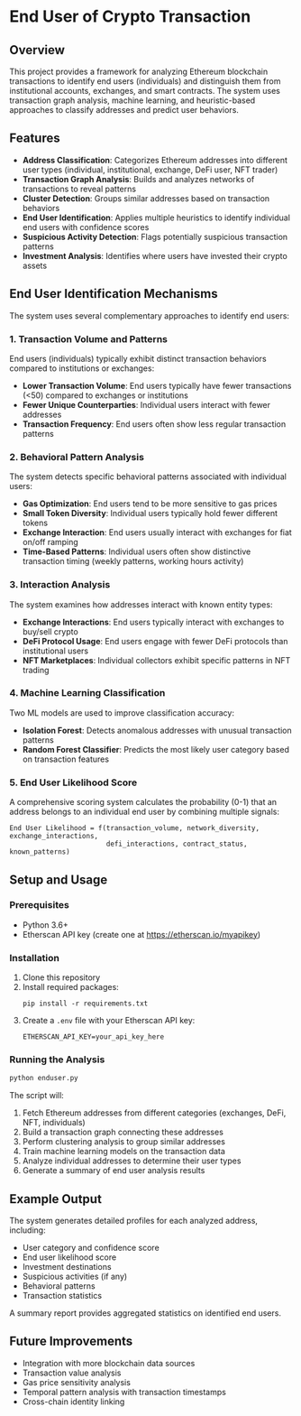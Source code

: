 # End User of Crypto Transaction

## Overview

This project provides a framework for analyzing Ethereum blockchain transactions to identify end users (individuals) and distinguish them from institutional accounts, exchanges, and smart contracts. The system uses transaction graph analysis, machine learning, and heuristic-based approaches to classify addresses and predict user behaviors.

## Features

- **Address Classification**: Categorizes Ethereum addresses into different user types (individual, institutional, exchange, DeFi user, NFT trader)
- **Transaction Graph Analysis**: Builds and analyzes networks of transactions to reveal patterns
- **Cluster Detection**: Groups similar addresses based on transaction behaviors
- **End User Identification**: Applies multiple heuristics to identify individual end users with confidence scores
- **Suspicious Activity Detection**: Flags potentially suspicious transaction patterns
- **Investment Analysis**: Identifies where users have invested their crypto assets

## End User Identification Mechanisms

The system uses several complementary approaches to identify end users:

### 1. Transaction Volume and Patterns

End users (individuals) typically exhibit distinct transaction behaviors compared to institutions or exchanges:

- **Lower Transaction Volume**: End users typically have fewer transactions (<50) compared to exchanges or institutions
- **Fewer Unique Counterparties**: Individual users interact with fewer addresses
- **Transaction Frequency**: End users often show less regular transaction patterns

### 2. Behavioral Pattern Analysis

The system detects specific behavioral patterns associated with individual users:

- **Gas Optimization**: End users tend to be more sensitive to gas prices
- **Small Token Diversity**: Individual users typically hold fewer different tokens
- **Exchange Interaction**: End users usually interact with exchanges for fiat on/off ramping
- **Time-Based Patterns**: Individual users often show distinctive transaction timing (weekly patterns, working hours activity)

### 3. Interaction Analysis

The system examines how addresses interact with known entity types:

- **Exchange Interactions**: End users typically interact with exchanges to buy/sell crypto
- **DeFi Protocol Usage**: End users engage with fewer DeFi protocols than institutional users
- **NFT Marketplaces**: Individual collectors exhibit specific patterns in NFT trading

### 4. Machine Learning Classification

Two ML models are used to improve classification accuracy:

- **Isolation Forest**: Detects anomalous addresses with unusual transaction patterns
- **Random Forest Classifier**: Predicts the most likely user category based on transaction features

### 5. End User Likelihood Score

A comprehensive scoring system calculates the probability (0-1) that an address belongs to an individual end user by combining multiple signals:

```
End User Likelihood = f(transaction_volume, network_diversity, exchange_interactions, 
                        defi_interactions, contract_status, known_patterns)
```

## Setup and Usage

### Prerequisites

- Python 3.6+
- Etherscan API key (create one at https://etherscan.io/myapikey)

### Installation

1. Clone this repository
2. Install required packages:
   ```
   pip install -r requirements.txt
   ```
3. Create a `.env` file with your Etherscan API key:
   ```
   ETHERSCAN_API_KEY=your_api_key_here
   ```

### Running the Analysis

```python
python enduser.py
```

The script will:
1. Fetch Ethereum addresses from different categories (exchanges, DeFi, NFT, individuals)
2. Build a transaction graph connecting these addresses
3. Perform clustering analysis to group similar addresses
4. Train machine learning models on the transaction data
5. Analyze individual addresses to determine their user types
6. Generate a summary of end user analysis results

## Example Output

The system generates detailed profiles for each analyzed address, including:

- User category and confidence score
- End user likelihood score
- Investment destinations
- Suspicious activities (if any)
- Behavioral patterns
- Transaction statistics

A summary report provides aggregated statistics on identified end users.

## Future Improvements

- Integration with more blockchain data sources
- Transaction value analysis
- Gas price sensitivity analysis
- Temporal pattern analysis with transaction timestamps
- Cross-chain identity linking

